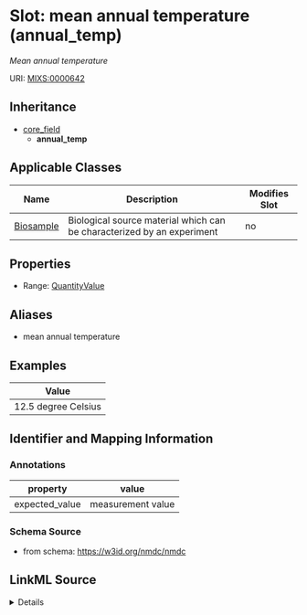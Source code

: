 # Slot: mean annual temperature (annual_temp)


_Mean annual temperature_



URI: [MIXS:0000642](https://w3id.org/mixs/0000642)




## Inheritance

* [core_field](core_field.md)
    * **annual_temp**





## Applicable Classes

| Name | Description | Modifies Slot |
| --- | --- | --- |
[Biosample](Biosample.md) | Biological source material which can be characterized by an experiment |  no  |







## Properties

* Range: [QuantityValue](QuantityValue.md)



## Aliases


* mean annual temperature




## Examples

| Value |
| --- |
| 12.5 degree Celsius |

## Identifier and Mapping Information





### Annotations

| property | value |
| --- | --- |
| expected_value | measurement value || preferred_unit | degree Celsius || occurrence | 1 |



### Schema Source


* from schema: https://w3id.org/nmdc/nmdc




## LinkML Source

<details>
```yaml
name: annual_temp
annotations:
  expected_value:
    tag: expected_value
    value: measurement value
  preferred_unit:
    tag: preferred_unit
    value: degree Celsius
  occurrence:
    tag: occurrence
    value: '1'
description: Mean annual temperature
title: mean annual temperature
examples:
- value: 12.5 degree Celsius
from_schema: https://w3id.org/nmdc/nmdc
aliases:
- mean annual temperature
rank: 1000
is_a: core field
slot_uri: MIXS:0000642
multivalued: false
alias: annual_temp
domain_of:
- Biosample
range: QuantityValue

```
</details>